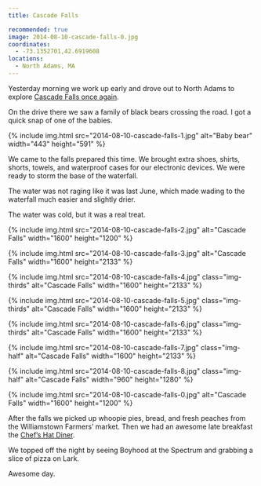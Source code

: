 ```yaml
---
title: Cascade Falls

recommended: true
image: 2014-08-10-cascade-falls-0.jpg
coordinates:
  - -73.1352701,42.6919608
locations:
  - North Adams, MA
---
```


Yesterday morning we work up early and drove out to North Adams to explore [Cascade Falls once again](/adventures/western-mass-adventures/).

On the drive there we saw a family of black bears crossing the road. I got a quick snap of one of the babies.

<div class="photos">
{% include img.html src="2014-08-10-cascade-falls-1.jpg" alt="Baby bear" width="443" height="591" %}
</div>

We came to the falls prepared this time. We brought extra shoes, shirts, shorts, towels, and waterproof cases for our electronic devices. We were ready to storm the base of the waterfall.

The water was not raging like it was last June, which made wading to the waterfall much easier and slightly drier.

The water was cold, but it was a real treat.

<div class="photos">

{% include img.html src="2014-08-10-cascade-falls-2.jpg" alt="Cascade Falls" width="1600" height="1200" %}

{% include img.html src="2014-08-10-cascade-falls-3.jpg" alt="Cascade Falls" width="1600" height="2133" %}

{% include img.html src="2014-08-10-cascade-falls-4.jpg" class="img-thirds" alt="Cascade Falls" width="1600" height="2133" %}

{% include img.html src="2014-08-10-cascade-falls-5.jpg" class="img-thirds" alt="Cascade Falls" width="1600" height="2133" %}

{% include img.html src="2014-08-10-cascade-falls-6.jpg" class="img-thirds" alt="Cascade Falls" width="1600" height="2133" %}

{% include img.html src="2014-08-10-cascade-falls-7.jpg" class="img-half" alt="Cascade Falls" width="1600" height="2133" %}

{% include img.html src="2014-08-10-cascade-falls-8.jpg" class="img-half" alt="Cascade Falls" width="960" height="1280" %}

{% include img.html src="2014-08-10-cascade-falls-0.jpg" alt="Cascade Falls" width="1600" height="1200" %}

</div>

After the falls we picked up whoopie pies, bread, and fresh peaches from the Williamstown Farmers&rsquo; market. Then we had an awesome late breakfast the [Chef&rsquo;s Hat Diner](http://www.chefshatdiner.com/).

We topped off the night by seeing Boyhood at the Spectrum and grabbing a slice of pizza on Lark.

Awesome day.
